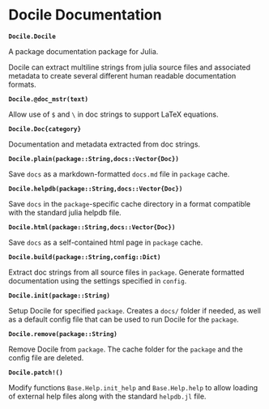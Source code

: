# Docile Documentation

**`Docile.Docile`**

A package documentation package for Julia.

Docile can extract multiline strings from julia source files and
associated metadata to create several different human readable
documentation formats.

**`Docile.@doc_mstr(text)`**

Allow use of `$` and `\` in doc strings to support LaTeX equations.

**`Docile.Doc{category}`**

Documentation and metadata extracted from doc strings.

**`Docile.plain(package::String,docs::Vector{Doc})`**

Save `docs` as a markdown-formatted `docs.md` file in `package` cache.

**`Docile.helpdb(package::String,docs::Vector{Doc})`**

Save `docs` in the `package`-specific cache directory in a format
compatible with the standard julia helpdb file.

**`Docile.html(package::String,docs::Vector{Doc})`**

Save `docs` as a self-contained html page in `package` cache.

**`Docile.build(package::String,config::Dict)`**

Extract doc strings from all source files in `package`. Generate
formatted documentation using the settings specified in `config`.

**`Docile.init(package::String)`**

Setup Docile for specified `package`. Creates a `docs/` folder if
needed, as well as a default config file that can be used to run Docile
for the `package`.

**`Docile.remove(package::String)`**

Remove Docile from `package`. The cache folder for the `package` and the
config file are deleted.

**`Docile.patch!()`**

Modify functions `Base.Help.init_help` and `Base.Help.help` to allow
loading of external help files along with the standard `helpdb.jl` file.

